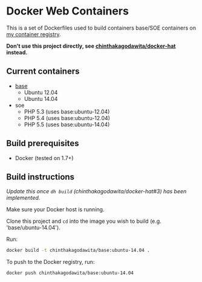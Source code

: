 # Docker Web Containers

This is a set of Dockerfiles used to build containers base/SOE containers on [my container registry](https://registry.hub.docker.com/u/chinthakagodawita/).

**Don't use this project directly, see [chinthakagodawita/docker-hat](https://github.com/chinthakagodawita/docker-hat) instead.**

## Current containers

* [base](https://hub.docker.com/r/chinthakagodawita/base/)
    * Ubuntu 12.04
    * Ubuntu 14.04
* soe
    * PHP 5.3 (uses base:ubuntu-12.04)
    * PHP 5.4 (uses base:ubuntu-12.04)
    * PHP 5.5 (uses base:ubuntu-14.04)

## Build prerequisites
* Docker (tested on 1.7+)

## Build instructions
_Update this once `dh build` (chinthakagodawita/docker-hat#3) has been implemented._

Make sure your Docker host is running.

Clone this project and `cd` into the image you wish to build (e.g. 'base/ubuntu-14.04').

Run:

```bash
docker build -t chinthakagodawita/base:ubuntu-14.04 .
```

To push to the Docker registry, run:

```bash
docker push chinthakagodawita/base:ubuntu-14.04
```
